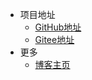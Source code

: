 * 项目地址
  * [GitHub地址](https://github.com/docsifyjs/docsify/)
  * [Gitee地址](https://gitee.com/ren-nino/docsify_study)
* 更多
  * [博客主页](http://blog.renorchid.xyz/)